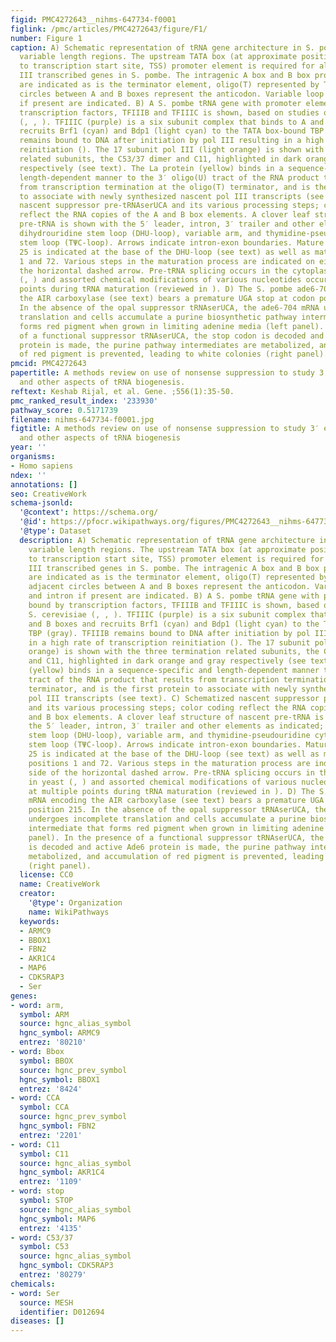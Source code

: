 ```yaml
---
figid: PMC4272643__nihms-647734-f0001
figlink: /pmc/articles/PMC4272643/figure/F1/
number: Figure 1
caption: A) Schematic representation of tRNA gene architecture in S. pombe including
  variable length regions. The upstream TATA box (at approximate position −30 relative
  to transcription start site, TSS) promoter element is required for all known pol
  III transcribed genes in S. pombe. The intragenic A box and B box promoter elements
  are indicated as is the terminator element, oligo(T) represented by T1. Three adjacent
  circles between A and B boxes represent the anticodon. Variable loop and intron
  if present are indicated. B) A S. pombe tRNA gene with promoter elements bound by
  transcription factors, TFIIIB and TFIIIC is shown, based on studies of S. cerevisiae
  (, , ). TFIIIC (purple) is a six subunit complex that binds to A and B boxes and
  recruits Brf1 (cyan) and Bdp1 (light cyan) to the TATA box-bound TBP (gray). TFIIIB
  remains bound to DNA after initiation by pol III resulting in a high rate of transcription
  reinitiation (). The 17 subunit pol III (light orange) is shown with the three termination
  related subunits, the C53/37 dimer and C11, highlighted in dark orange and gray
  respectively (see text). The La protein (yellow) binds in a sequence-specific and
  length-dependent manner to the 3′ oligo(U) tract of the RNA product that results
  from transcription termination at the oligo(T) terminator, and is the first protein
  to associate with newly synthesized nascent pol III transcripts (see text). C) Schematized
  nascent suppressor pre-tRNAserUCA and its various processing steps; color coding
  reflect the RNA copies of the A and B box elements. A clover leaf structure of nascent
  pre-tRNA is shown with the 5′ leader, intron, 3′ trailer and other elements as indicated;
  dihydrouridine stem loop (DHU-loop), variable arm, and thymidine-pseudouridine cytidine-rich
  stem loop (TΨC-loop). Arrows indicate intron-exon boundaries. Mature tRNA position
  25 is indicated at the base of the DHU-loop (see text) as well as mature tRNA positions
  1 and 72. Various steps in the maturation process are indicated on either side of
  the horizontal dashed arrow. Pre-tRNA splicing occurs in the cytoplasm in yeast
  (, ) and assorted chemical modifications of various nucleotides occur at multiple
  points during tRNA maturation (reviewed in ). D) The S. pombe ade6-704 mRNA encoding
  the AIR carboxylase (see text) bears a premature UGA stop at codon position 215.
  In the absence of the opal suppressor tRNAserUCA, the ade6-704 mRNA undergoes incomplete
  translation and cells accumulate a purine biosynthetic pathway intermediate that
  forms red pigment when grown in limiting adenine media (left panel). In the presence
  of a functional suppressor tRNAserUCA, the stop codon is decoded and active Ade6
  protein is made, the purine pathway intermediates are metabolized, and accumulation
  of red pigment is prevented, leading to white colonies (right panel).
pmcid: PMC4272643
papertitle: A methods review on use of nonsense suppression to study 3′ end formation
  and other aspects of tRNA biogenesis.
reftext: Keshab Rijal, et al. Gene. ;556(1):35-50.
pmc_ranked_result_index: '233930'
pathway_score: 0.5171739
filename: nihms-647734-f0001.jpg
figtitle: A methods review on use of nonsense suppression to study 3′ end formation
  and other aspects of tRNA biogenesis
year: ''
organisms:
- Homo sapiens
ndex: ''
annotations: []
seo: CreativeWork
schema-jsonld:
  '@context': https://schema.org/
  '@id': https://pfocr.wikipathways.org/figures/PMC4272643__nihms-647734-f0001.html
  '@type': Dataset
  description: A) Schematic representation of tRNA gene architecture in S. pombe including
    variable length regions. The upstream TATA box (at approximate position −30 relative
    to transcription start site, TSS) promoter element is required for all known pol
    III transcribed genes in S. pombe. The intragenic A box and B box promoter elements
    are indicated as is the terminator element, oligo(T) represented by T1. Three
    adjacent circles between A and B boxes represent the anticodon. Variable loop
    and intron if present are indicated. B) A S. pombe tRNA gene with promoter elements
    bound by transcription factors, TFIIIB and TFIIIC is shown, based on studies of
    S. cerevisiae (, , ). TFIIIC (purple) is a six subunit complex that binds to A
    and B boxes and recruits Brf1 (cyan) and Bdp1 (light cyan) to the TATA box-bound
    TBP (gray). TFIIIB remains bound to DNA after initiation by pol III resulting
    in a high rate of transcription reinitiation (). The 17 subunit pol III (light
    orange) is shown with the three termination related subunits, the C53/37 dimer
    and C11, highlighted in dark orange and gray respectively (see text). The La protein
    (yellow) binds in a sequence-specific and length-dependent manner to the 3′ oligo(U)
    tract of the RNA product that results from transcription termination at the oligo(T)
    terminator, and is the first protein to associate with newly synthesized nascent
    pol III transcripts (see text). C) Schematized nascent suppressor pre-tRNAserUCA
    and its various processing steps; color coding reflect the RNA copies of the A
    and B box elements. A clover leaf structure of nascent pre-tRNA is shown with
    the 5′ leader, intron, 3′ trailer and other elements as indicated; dihydrouridine
    stem loop (DHU-loop), variable arm, and thymidine-pseudouridine cytidine-rich
    stem loop (TΨC-loop). Arrows indicate intron-exon boundaries. Mature tRNA position
    25 is indicated at the base of the DHU-loop (see text) as well as mature tRNA
    positions 1 and 72. Various steps in the maturation process are indicated on either
    side of the horizontal dashed arrow. Pre-tRNA splicing occurs in the cytoplasm
    in yeast (, ) and assorted chemical modifications of various nucleotides occur
    at multiple points during tRNA maturation (reviewed in ). D) The S. pombe ade6-704
    mRNA encoding the AIR carboxylase (see text) bears a premature UGA stop at codon
    position 215. In the absence of the opal suppressor tRNAserUCA, the ade6-704 mRNA
    undergoes incomplete translation and cells accumulate a purine biosynthetic pathway
    intermediate that forms red pigment when grown in limiting adenine media (left
    panel). In the presence of a functional suppressor tRNAserUCA, the stop codon
    is decoded and active Ade6 protein is made, the purine pathway intermediates are
    metabolized, and accumulation of red pigment is prevented, leading to white colonies
    (right panel).
  license: CC0
  name: CreativeWork
  creator:
    '@type': Organization
    name: WikiPathways
  keywords:
  - ARMC9
  - BBOX1
  - FBN2
  - AKR1C4
  - MAP6
  - CDK5RAP3
  - Ser
genes:
- word: arm,
  symbol: ARM
  source: hgnc_alias_symbol
  hgnc_symbol: ARMC9
  entrez: '80210'
- word: Bbox
  symbol: BBOX
  source: hgnc_prev_symbol
  hgnc_symbol: BBOX1
  entrez: '8424'
- word: CCA
  symbol: CCA
  source: hgnc_prev_symbol
  hgnc_symbol: FBN2
  entrez: '2201'
- word: C11
  symbol: C11
  source: hgnc_alias_symbol
  hgnc_symbol: AKR1C4
  entrez: '1109'
- word: stop
  symbol: STOP
  source: hgnc_alias_symbol
  hgnc_symbol: MAP6
  entrez: '4135'
- word: C53/37
  symbol: C53
  source: hgnc_alias_symbol
  hgnc_symbol: CDK5RAP3
  entrez: '80279'
chemicals:
- word: Ser
  source: MESH
  identifier: D012694
diseases: []
---
```

